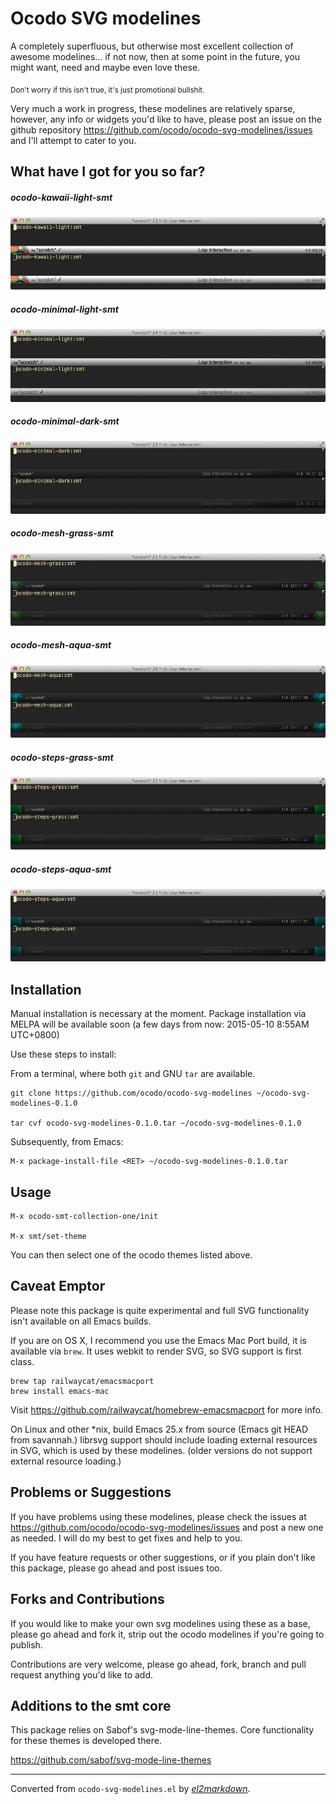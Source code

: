 # Ocodo SVG modelines

A completely superfluous, but otherwise most excellent collection
of awesome modelines... if not now, then at some point in the
future, you might want, need and maybe even love these.

<sub>Don't worry if this isn't true, it's just promotional bullshit.</sub>

Very much a work in progress, these modelines are relatively
sparse, however, any info or widgets you'd like to have, please
post an issue on the github repository
https://github.com/ocodo/ocodo-svg-modelines/issues and I'll
attempt to cater to you.

## What have I got for you so far?

##### ocodo-kawaii-light-smt

![](screenshots/ocodo-kawaii-light-smt.png)

##### ocodo-minimal-light-smt

![](screenshots/ocodo-minimal-light-smt.png)

##### ocodo-minimal-dark-smt

![](screenshots/ocodo-minimal-dark-smt.png)

##### ocodo-mesh-grass-smt

![](screenshots/ocodo-mesh-grass-smt.png)

##### ocodo-mesh-aqua-smt

![](screenshots/ocodo-mesh-aqua-smt.png)

##### ocodo-steps-grass-smt

![](screenshots/ocodo-steps-grass-smt.png)

##### ocodo-steps-aqua-smt

![](screenshots/ocodo-steps-aqua-smt.png)

## Installation

Manual installation is necessary at the moment. Package installation
via MELPA will be available soon (a few days from now: 2015-05-10
8:55AM UTC+0800)

Use these steps to install:

From a terminal, where both `git` and GNU `tar` are available.

    git clone https://github.com/ocodo/ocodo-svg-modelines ~/ocodo-svg-modelines-0.1.0

    tar cvf ocodo-svg-modelines-0.1.0.tar ~/ocodo-svg-modelines-0.1.0

Subsequently, from Emacs:

    M-x package-install-file <RET> ~/ocodo-svg-modelines-0.1.0.tar

## Usage

    M-x ocodo-smt-collection-one/init

    M-x smt/set-theme

You can then select one of the ocodo themes listed above.

## Caveat Emptor

Please note this package is quite experimental and full SVG
functionality isn't available on all Emacs builds.

If you are on OS X, I recommend you use the Emacs Mac Port build, it
is available via `brew`. It uses webkit to render SVG, so SVG support
is first class.

    brew tap railwaycat/emacsmacport
    brew install emacs-mac

Visit https://github.com/railwaycat/homebrew-emacsmacport for more info.

On Linux and other *nix, build Emacs 25.x from source (Emacs git HEAD
from savannah.) librsvg support should include loading external
resources in SVG, which is used by these modelines. (older versions do
not support external resource loading.)

## Problems or Suggestions

If you have problems using these modelines, please check the issues at
https://github.com/ocodo/ocodo-svg-modelines/issues and post a new one
as needed.  I will do my best to get fixes and help to you.

If you have feature requests or other suggestions, or if you plain
don't like this package, please go ahead and post issues too.

## Forks and Contributions

If you would like to make your own svg modelines using these as a
base, please go ahead and fork it, strip out the ocodo modelines if
you're going to publish.

Contributions are very welcome, please go ahead, fork, branch and pull
request anything you'd like to add.

## Additions to the smt core

This package relies on Sabof's svg-mode-line-themes.  Core
functionality for these themes is developed there.

https://github.com/sabof/svg-mode-line-themes

---
Converted from `ocodo-svg-modelines.el` by [*el2markdown*](https://github.com/Lindydancer/el2markdown).
